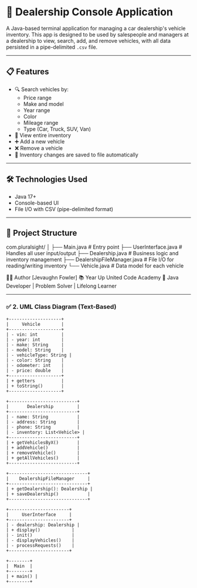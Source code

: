 # 🚗 Dealership Console Application

A Java-based terminal application for managing a car dealership's vehicle inventory. This app is designed to be used by salespeople and managers at a dealership to view, search, add, and remove vehicles, with all data persisted in a pipe-delimited `.csv` file.

---

## 📋 Features

- 🔍 Search vehicles by:
  - Price range
  - Make and model
  - Year range
  - Color
  - Mileage range
  - Type (Car, Truck, SUV, Van)
- 📃 View entire inventory
- ➕ Add a new vehicle
- ❌ Remove a vehicle
- 💾 Inventory changes are saved to file automatically

---

## 🛠 Technologies Used

- Java 17+
- Console-based UI
- File I/O with CSV (pipe-delimited format)

---

## 🧱 Project Structure
com.pluralsight/
│
├── Main.java # Entry point
├── UserInterface.java # Handles all user input/output
├── Dealership.java # Business logic and inventory management
├── DealershipFileManager.java # File I/O for reading/writing inventory
└── Vehicle.java # Data model for each vehicle

👨‍💻 Author
[Jevaughn Fowler]
📚 Year Up United Code Academy
💼 Java Developer | Problem Solver | Lifelong Learner

---

### ✅ **2. UML Class Diagram (Text-Based)**

```plaintext
+--------------------+
|     Vehicle        |
+--------------------+
| - vin: int         |
| - year: int        |
| - make: String     |
| - model: String    |
| - vehicleType: String |
| - color: String    |
| - odometer: int    |
| - price: double    |
+--------------------+
| + getters          |
| + toString()       |
+--------------------+

+--------------------------+
|       Dealership         |
+--------------------------+
| - name: String           |
| - address: String        |
| - phone: String          |
| - inventory: List<Vehicle> |
+--------------------------+
| + getVehiclesByX()       |
| + addVehicle()           |
| + removeVehicle()        |
| + getAllVehicles()       |
+--------------------------+

+------------------------------+
|    DealershipFileManager     |
+------------------------------+
| + getDealership(): Dealership |
| + saveDealership()           |
+------------------------------+

+-----------------------+
|     UserInterface     |
+-----------------------+
| - dealership: Dealership |
| + display()            |
| - init()               |
| - displayVehicles()    |
| - processRequests()    |
+-----------------------+

+--------+
|  Main  |
+--------+
| + main() |
+--------+
